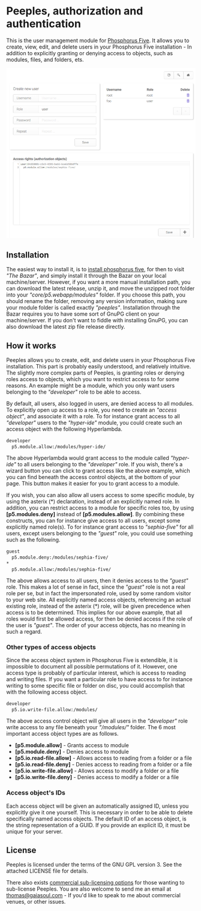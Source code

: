 # Peeples, authorization and authentication

This is the user management module for [Phosphorus Five](https://github.com/polterguy/phosphorusfive). It allows you 
to create, view, edit, and delete users in your Phosphorus Five installation - In addition to explicitly granting or
denying access to objects, such as modules, files, and folders, ets.

![alt screenshot](media/screenshot-main.png)

## Installation

The easiest way to install it, is to [install phosphorus five](https://github.com/polterguy/phosphorusfive),
for then to visit _"The Bazar"_, and simply install it through the Bazar on your local machine/server.
However, if you want a more manual installation path, you can download the latest release,
unzip it, and move the unzipped root folder into your _"core/p5.webapp/modules"_ folder. If you
choose this path, you should rename the folder, removing any version information, making sure
your module folder is called exactly _"peeples"_. Installation through the Bazar
requires you to have some sort of GnuPG client on your machine/server. If you don't want
to fiddle with installing GnuPG, you can also download the latest zip file release directly.

## How it works

Peeples allows you to create, edit, and delete users in your Phosphorus Five installation. This part is probably easily 
understood, and relatively intuitive. The slightly more complex parts of Peeples, is granting roles or denying roles 
access to objects, which you want to restrict access to for some reasons. An example might be a module, which you only
want users belonging to the _"developer"_ role to be able to access.

By default, all users, also logged in users, are denied access to all modules. To explicitly open up access to a role,
you need to create an _"access object"_, and associate it with a role. To for instance grant access to all _"developer"_
users to the _"hyper-ide"_ module, you could create such an access object with the following Hyperlambda.

```
developer
  p5.module.allow:/modules/hyper-ide/
```

The above Hyperlambda would grant access to the module called _"hyper-ide"_ to all users belonging to the _"developer"_
role. If you wish, there's a wizard button you can click to grant access like the above example, which you can find beneath
the access control objects, at the bottom of your page. This button makes it easier for you to grant access to a module.

If you wish, you can also allow all users access to some specific module, by using the asterix (\*) declaration, instead
of an explicitly named role. In addition, you can restrict access to a module for specific roles too, by 
using **[p5.modules.deny]** instead of **[p5.modules.allow]**. By combining these constructs, you can for instance give
access to all users, except some explicitly named role(s). To for instance grant access to _"sephia-five"_ for all
users, except users belonging to the _"guest"_ role, you could use something such as the following.

```
guest
  p5.module.deny:/modules/sephia-five/
*
  p5.module.allow:/modules/sephia-five/
```

The above allows access to all users, then it denies access to the _"guest"_ role. This makes a lot of sense in fact, since
the _"guest"_ role is not a real role per se, but in fact the impersonated role, used by some random visitor to your web site.
All explicitly named access objects, referencing an actual existing role, instead of the asterix (\*) role, will be
given precedence when access is to be determined. This implies for our above example, that all roles would first be
allowed access, for then be denied access if the role of the user is _"guest"_. The order of your access objects, has
no meaning in such a regard.

### Other types of access objects

Since the access object system in Phosphorus Five is extendible, it is impossible to document all possible permutations
of it. However, one access type is probably of particular interest, which is access to reading and writing files. If you want
a particular role to have access to for instance writing to some specific file or folder on disc, you could accomplish that 
with the following access object.

```
developer
  p5.io.write-file.allow:/modules/
```

The above access control object will give all users in the _"developer"_ role write access to any file beneath 
your _"/modules/"_ folder. The 6 most important access object types are as follows.

* __[p5.module.allow]__ - Grants access to module
* __[p5.module.deny]__ - Denies access to module
* __[p5.io.read-file.allow]__ - Allows access to reading from a folder or a file
* __[p5.io.read-file.deny]__ - Denies access to reading from a folder or a file
* __[p5.io.write-file.allow]__ - Allows access to modify a folder or a file
* __[p5.io.write-file.deny]__ - Denies access to modify a folder or a file

### Access object's IDs

Each access object will be given an automatically assigned ID, unless you explicitly give it one yourself. This is necessary
in order to be able to delete specifically named access objects. The default ID of an access object, is the string 
representation of a GUID. If you provide an explicit ID, it must be unique for your server.

## License

Peeples is licensed under the terms of the GNU GPL version 3. See the attached LICENSE file for details.

There also exists [commercial sub-licensing options](https://gaiasoul.com/license/) for those wanting to sub-license Peeples. 
You are also welcome to send me an email at thomas@gaiasoul.com - If you'd like to speak to me about commercial venues, or other issues.
